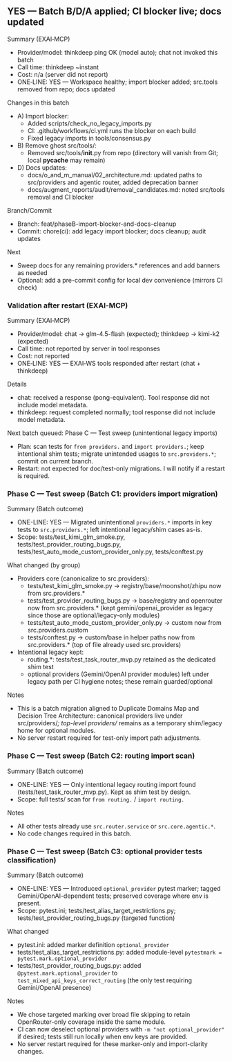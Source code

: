 ## YES — Batch B/D/A applied; CI blocker live; docs updated

Summary (EXAI‑MCP)
- Provider/model: thinkdeep ping OK (model auto); chat not invoked this batch
- Call time: thinkdeep ~instant
- Cost: n/a (server did not report)
- ONE‑LINE: YES — Workspace healthy; import blocker added; src.tools removed from repo; docs updated

Changes in this batch
- A) Import blocker:
  - Added scripts/check_no_legacy_imports.py
  - CI: .github/workflows/ci.yml runs the blocker on each build
  - Fixed legacy imports in tools/consensus.py
- B) Remove ghost src/tools/:
  - Removed src/tools/__init__.py from repo (directory will vanish from Git; local __pycache__ may remain)
- D) Docs updates:
  - docs/o_and_m_manual/02_architecture.md: updated paths to src/providers and agentic router, added deprecation banner
  - docs/augment_reports/audit/removal_candidates.md: noted src/tools removal and CI blocker

Branch/Commit
- Branch: feat/phaseB-import-blocker-and-docs-cleanup
- Commit: chore(ci): add legacy import blocker; docs cleanup; audit updates

Next
- Sweep docs for any remaining providers.* references and add banners as needed
- Optional: add a pre-commit config for local dev convenience (mirrors CI check)


### Validation after restart (EXAI‑MCP)

Summary (EXAI‑MCP)
- Provider/model: chat → glm-4.5-flash (expected); thinkdeep → kimi-k2 (expected)
- Call time: not reported by server in tool responses
- Cost: not reported
- ONE‑LINE: YES — EXAI‑WS tools responded after restart (chat + thinkdeep)

Details
- chat: received a response (pong-equivalent). Tool response did not include model metadata.
- thinkdeep: request completed normally; tool response did not include model metadata.

Next batch queued: Phase C — Test sweep (unintentional legacy imports)
- Plan: scan tests for `from providers.` and `import providers.`; keep intentional shim tests; migrate unintended usages to `src.providers.*`; commit on current branch.
- Restart: not expected for doc/test-only migrations. I will notify if a restart is required.


### Phase C — Test sweep (Batch C1: providers import migration)

Summary (Batch outcome)
- ONE-LINE: YES — Migrated unintentional `providers.*` imports in key tests to `src.providers.*`; left intentional legacy/shim cases as-is.
- Scope: tests/test_kimi_glm_smoke.py, tests/test_provider_routing_bugs.py, tests/test_auto_mode_custom_provider_only.py, tests/conftest.py

What changed (by group)
- Providers core (canonicalize to src.providers):
  - tests/test_kimi_glm_smoke.py → registry/base/moonshot/zhipu now from src.providers.*
  - tests/test_provider_routing_bugs.py → base/registry and openrouter now from src.providers.* (kept gemini/openai_provider as legacy since those are optional/legacy-only modules)
  - tests/test_auto_mode_custom_provider_only.py → custom now from src.providers.custom
  - tests/conftest.py → custom/base in helper paths now from src.providers.* (top of file already used src.providers)
- Intentional legacy kept:
  - routing.*: tests/test_task_router_mvp.py retained as the dedicated shim test
  - optional providers (Gemini/OpenAI provider modules) left under legacy path per CI hygiene notes; these remain guarded/optional

Notes
- This is a batch migration aligned to Duplicate Domains Map and Decision Tree Architecture: canonical providers live under src/providers/*; top-level providers/* remains as a temporary shim/legacy home for optional modules.
- No server restart required for test-only import path adjustments.


### Phase C — Test sweep (Batch C2: routing import scan)

Summary (Batch outcome)
- ONE-LINE: YES — Only intentional legacy routing import found (tests/test_task_router_mvp.py). Kept as shim test by design.
- Scope: full tests/ scan for `from routing.` / `import routing.`

Notes
- All other tests already use `src.router.service` or `src.core.agentic.*`.
- No code changes required in this batch.


### Phase C — Test sweep (Batch C3: optional provider tests classification)

Summary (Batch outcome)
- ONE-LINE: YES — Introduced `optional_provider` pytest marker; tagged Gemini/OpenAI-dependent tests; preserved coverage where env is present.
- Scope: pytest.ini; tests/test_alias_target_restrictions.py; tests/test_provider_routing_bugs.py (targeted function)

What changed
- pytest.ini: added marker definition `optional_provider`
- tests/test_alias_target_restrictions.py: added module-level `pytestmark = pytest.mark.optional_provider`
- tests/test_provider_routing_bugs.py: added `@pytest.mark.optional_provider` to `test_mixed_api_keys_correct_routing` (the only test requiring Gemini/OpenAI presence)

Notes
- We chose targeted marking over broad file skipping to retain OpenRouter-only coverage inside the same module.
- CI can now deselect optional providers with `-m "not optional_provider"` if desired; tests still run locally when env keys are provided.
- No server restart required for these marker-only and import-clarity changes.

